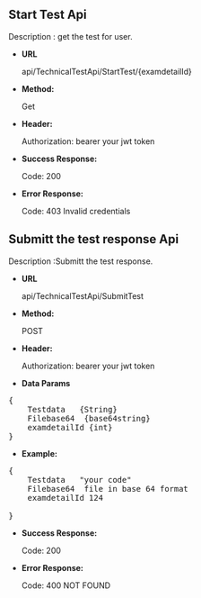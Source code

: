 **Start Test Api**
----
Description : get the test  for user.

* **URL**

  api/TechnicalTestApi/StartTest/{examdetailId}

* **Method:** 

    Get

* **Header:** 
    	
	Authorization: bearer your jwt token

* **Success Response:**

	Code: 200 
	

* **Error Response:**

	Code: 403 Invalid credentials



**Submitt the test response  Api**
----
Description :Submitt the test response.

* **URL**

    api/TechnicalTestApi/SubmitTest

* **Method:** 

    POST
* **Header:** 
    	
	Authorization: bearer your jwt token

* **Data Params** <br />

<pre>
{
	Testdata   {String} 
	Filebase64  {base64string} 
	examdetailId {int}     
}	 
</pre>   

* **Example:** <br/>

<pre>
{
	Testdata   "your code"
	Filebase64  file in base 64 format
	examdetailId 124 

}
</pre>  
* **Success Response:**

	Code: 200 

* **Error Response:**

	Code: 400 NOT FOUND


